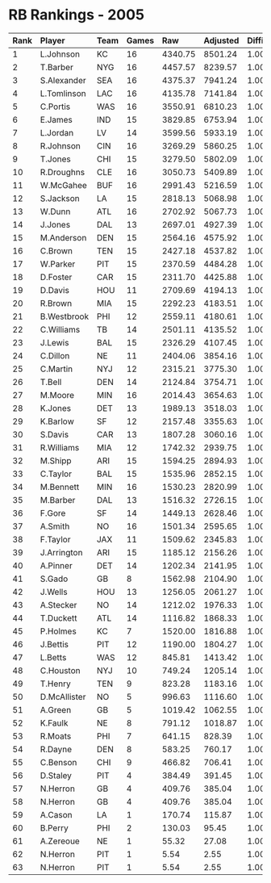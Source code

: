 # RB Rankings - 2005

| Rank | Player       | Team | Games | Raw     | Adjusted | Difficulty | Avg/Game | Typical | Consistency | Trend    |
| :----| :------------| :----| :-----| :-------| :--------| :----------| :--------| :-------| :-----------| :--------|
| 1    | L.Johnson    | KC   | 16    | 4340.75 | 8501.24  | 1.000      | 531.33   | 542.76  | 8/1/7       | +204.0%  |
| 2    | T.Barber     | NYG  | 16    | 4457.57 | 8239.57  | 1.000      | 514.97   | 541.20  | 9/3/4       | +78.9%   |
| 3    | S.Alexander  | SEA  | 16    | 4375.37 | 7941.24  | 1.000      | 496.33   | 478.78  | 5/2/9       | +66.2%   |
| 4    | L.Tomlinson  | LAC  | 16    | 4135.78 | 7141.84  | 1.000      | 446.36   | 450.04  | 9/1/6       | +113.4%  |
| 5    | C.Portis     | WAS  | 16    | 3550.91 | 6810.23  | 1.000      | 425.64   | 431.33  | 7/1/8       | +79.4%   |
| 6    | E.James      | IND  | 15    | 3829.85 | 6753.94  | 1.000      | 450.26   | 439.54  | 6/2/7       | +41.0%   |
| 7    | L.Jordan     | LV   | 14    | 3599.56 | 5933.19  | 1.000      | 423.80   | 423.06  | 5/3/6       | +53.0%   |
| 8    | R.Johnson    | CIN  | 16    | 3269.29 | 5860.25  | 1.000      | 366.27   | 397.27  | 10/1/5      | +116.7%  |
| 9    | T.Jones      | CHI  | 15    | 3279.50 | 5802.09  | 1.000      | 386.81   | 397.13  | 7/1/7       | +75.0%   |
| 10   | R.Droughns   | CLE  | 16    | 3050.73 | 5409.89  | 1.000      | 338.12   | 327.71  | 6/1/9       | +66.0%   |
| 11   | W.McGahee    | BUF  | 16    | 2991.43 | 5216.59  | 1.000      | 326.04   | 336.36  | 6/4/6       | +66.0%   |
| 12   | S.Jackson    | LA   | 15    | 2818.13 | 5068.98  | 1.000      | 337.93   | 345.29  | 9/0/6       | +99.5%   |
| 13   | W.Dunn       | ATL  | 16    | 2702.92 | 5067.73  | 1.000      | 316.73   | 329.15  | 8/3/5       | +80.1%   |
| 14   | J.Jones      | DAL  | 13    | 2697.01 | 4927.39  | 1.000      | 379.03   | 351.87  | 7/0/6       | +188.7%  |
| 15   | M.Anderson   | DEN  | 15    | 2564.16 | 4575.92  | 1.000      | 305.06   | 315.02  | 9/0/6       | +130.9%  |
| 16   | C.Brown      | TEN  | 15    | 2427.18 | 4537.82  | 1.000      | 302.52   | 267.19  | 7/0/8       | +172.2%  |
| 17   | W.Parker     | PIT  | 15    | 2370.59 | 4484.28  | 1.000      | 298.95   | 310.64  | 7/2/6       | +67.4%   |
| 18   | D.Foster     | CAR  | 15    | 2311.70 | 4425.88  | 1.000      | 295.06   | 279.03  | 7/3/5       | +76.3%   |
| 19   | D.Davis      | HOU  | 11    | 2709.69 | 4194.13  | 1.000      | 381.28   | 361.45  | 5/2/4       | INACTIVE |
| 20   | R.Brown      | MIA  | 15    | 2292.23 | 4183.51  | 1.000      | 278.90   | 258.89  | 8/0/7       | +125.5%  |
| 21   | B.Westbrook  | PHI  | 12    | 2559.11 | 4180.61  | 1.000      | 348.38   | 358.04  | 6/1/5       | INACTIVE |
| 22   | C.Williams   | TB   | 14    | 2501.11 | 4135.52  | 1.000      | 295.39   | 270.77  | 6/1/7       | +164.6%  |
| 23   | J.Lewis      | BAL  | 15    | 2326.29 | 4107.45  | 1.000      | 273.83   | 268.09  | 8/0/7       | +81.0%   |
| 24   | C.Dillon     | NE   | 11    | 2404.06 | 3854.16  | 1.000      | 350.38   | 375.86  | 8/0/3       | +71.9%   |
| 25   | C.Martin     | NYJ  | 12    | 2315.21 | 3775.30  | 1.000      | 314.61   | 313.85  | 6/3/3       | INACTIVE |
| 26   | T.Bell       | DEN  | 14    | 2124.84 | 3754.71  | 1.000      | 268.19   | 267.46  | 9/1/4       | +136.9%  |
| 27   | M.Moore      | MIN  | 16    | 2014.43 | 3654.63  | 1.000      | 228.41   | 250.40  | 7/2/7       | +329.3%  |
| 28   | K.Jones      | DET  | 13    | 1989.13 | 3518.03  | 1.000      | 270.62   | 279.56  | 7/0/6       | +170.6%  |
| 29   | K.Barlow     | SF   | 12    | 2157.48 | 3355.63  | 1.000      | 279.64   | 243.53  | 6/0/6       | INACTIVE |
| 30   | S.Davis      | CAR  | 13    | 1807.28 | 3060.16  | 1.000      | 235.40   | 189.94  | 5/0/8       | INACTIVE |
| 31   | R.Williams   | MIA  | 12    | 1742.32 | 2939.75  | 1.000      | 244.98   | 253.93  | 7/1/4       | +144.1%  |
| 32   | M.Shipp      | ARI  | 15    | 1594.25 | 2894.93  | 1.000      | 193.00   | 186.50  | 6/3/6       | +117.5%  |
| 33   | C.Taylor     | BAL  | 15    | 1535.96 | 2852.15  | 1.000      | 190.14   | 165.44  | 6/0/9       | +175.2%  |
| 34   | M.Bennett    | MIN  | 16    | 1530.23 | 2820.99  | 1.000      | 176.31   | 195.63  | 9/2/5       | +588.5%  |
| 35   | M.Barber     | DAL  | 13    | 1516.32 | 2726.15  | 1.000      | 209.70   | 219.86  | 8/0/5       | +369.7%  |
| 36   | F.Gore       | SF   | 14    | 1449.13 | 2628.46  | 1.000      | 187.75   | 193.36  | 7/0/7       | +219.6%  |
| 37   | A.Smith      | NO   | 16    | 1501.34 | 2595.65  | 1.000      | 162.23   | 163.43  | 9/1/6       | +239.1%  |
| 38   | F.Taylor     | JAX  | 11    | 1509.62 | 2345.83  | 1.000      | 213.26   | 202.98  | 4/1/6       | +184.2%  |
| 39   | J.Arrington  | ARI  | 15    | 1185.12 | 2156.26  | 1.000      | 143.75   | 133.93  | 6/4/5       | +141.8%  |
| 40   | A.Pinner     | DET  | 14    | 1202.34 | 2141.95  | 1.000      | 153.00   | 145.97  | 7/0/7       | +338.9%  |
| 41   | S.Gado       | GB   | 8     | 1562.98 | 2104.90  | 1.000      | 263.11   | 244.22  | 3/0/5       | +198.8%  |
| 42   | J.Wells      | HOU  | 13    | 1256.05 | 2061.27  | 1.000      | 158.56   | 184.10  | 9/0/4       | +726.4%  |
| 43   | A.Stecker    | NO   | 14    | 1212.02 | 1976.33  | 1.000      | 141.17   | 155.68  | 8/0/6       | +225.4%  |
| 44   | T.Duckett    | ATL  | 14    | 1116.82 | 1868.33  | 1.000      | 133.45   | 120.86  | 6/2/6       | +218.0%  |
| 45   | P.Holmes     | KC   | 7     | 1520.00 | 1816.88  | 1.000      | 259.55   | 232.74  | 3/0/4       | INACTIVE |
| 46   | J.Bettis     | PIT  | 12    | 1190.00 | 1804.27  | 1.000      | 150.36   | 191.46  | 8/1/3       | +351.2%  |
| 47   | L.Betts      | WAS  | 12    | 845.81  | 1413.42  | 1.000      | 117.78   | 132.09  | 8/0/4       | +208.9%  |
| 48   | C.Houston    | NYJ  | 10    | 749.24  | 1205.14  | 1.000      | 120.51   | 126.61  | 6/0/4       | +875.9%  |
| 49   | T.Henry      | TEN  | 9     | 823.28  | 1183.16  | 1.000      | 131.46   | 148.96  | 5/0/4       | +193.3%  |
| 50   | D.McAllister | NO   | 5     | 996.63  | 1116.60  | 1.000      | 223.32   | 204.62  | 2/0/3       | INACTIVE |
| 51   | A.Green      | GB   | 5     | 1019.42 | 1062.55  | 1.000      | 212.51   | 230.98  | 3/0/2       | INACTIVE |
| 52   | K.Faulk      | NE   | 8     | 791.12  | 1018.87  | 1.000      | 127.36   | 137.20  | 4/0/4       | +138.9%  |
| 53   | R.Moats      | PHI  | 7     | 641.15  | 828.39   | 1.000      | 118.34   | 117.34  | 5/0/2       | +400.7%  |
| 54   | R.Dayne      | DEN  | 8     | 583.25  | 760.17   | 1.000      | 95.02    | 112.75  | 6/0/2       | +439.1%  |
| 55   | C.Benson     | CHI  | 9     | 466.82  | 706.41   | 1.000      | 78.49    | 67.17   | 3/0/6       | +259.3%  |
| 56   | D.Staley     | PIT  | 4     | 384.49  | 391.45   | 1.000      | 97.86    | 125.09  | 2/1/1       | INACTIVE |
| 57   | N.Herron     | GB   | 4     | 409.76  | 385.04   | 1.000      | 96.26    | 67.85   | 3/0/2       | N/A      |
| 58   | N.Herron     | GB   | 4     | 409.76  | 385.04   | 1.000      | 96.26    | 67.85   | 3/0/2       | N/A      |
| 59   | A.Cason      | LA   | 1     | 170.74  | 115.87   | 1.000      | 115.87   | 115.87  | 0/1/0       | N/A      |
| 60   | B.Perry      | PHI  | 2     | 130.03  | 95.45    | 1.000      | 47.72    | 47.72   | 1/0/1       | N/A      |
| 61   | A.Zereoue    | NE   | 1     | 55.32   | 27.08    | 1.000      | 27.08    | 27.08   | 0/1/0       | INACTIVE |
| 62   | N.Herron     | PIT  | 1     | 5.54    | 2.55     | 1.000      | 2.55     | 67.85   | 3/0/2       | N/A      |
| 63   | N.Herron     | PIT  | 1     | 5.54    | 2.55     | 1.000      | 2.55     | 67.85   | 3/0/2       | N/A      |

